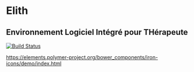 # Elith

## Environnement Logiciel Intégré pour THérapeute

[![Build Status](https://travis-ci.org/PolymerElements/polymer-starter-kit.svg?branch=master)](https://travis-ci.org/PolymerElements/polymer-starter-kit)

https://elements.polymer-project.org/bower_components/iron-icons/demo/index.html